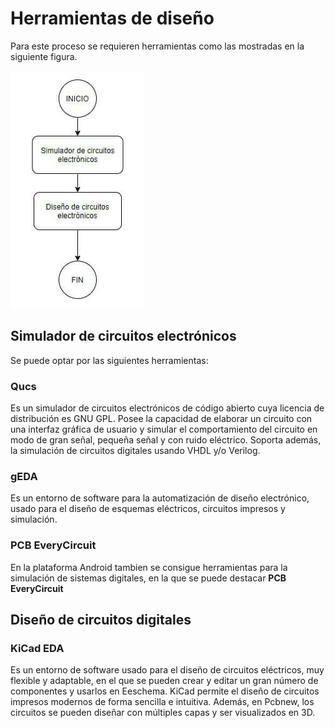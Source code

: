 # Herramientas de diseño

Para este proceso se requieren herramientas como las mostradas en la siguiente figura.

![Herramientas de diseño](esquema-herramientas.jpg)

## Simulador de circuitos electrónicos

Se puede optar por las siguientes herramientas:

### Qucs

Es un simulador de circuitos electrónicos de código abierto cuya licencia de distribución es GNU GPL. Posee la capacidad de elaborar un circuito con una interfaz gráfica de usuario y simular el comportamiento del circuito en modo de gran señal, pequeña señal y con ruido eléctrico. Soporta además, la simulación de circuitos digitales usando VHDL y/o Verilog.

### gEDA

Es un entorno de software para la automatización de diseño electrónico, usado para el diseño de esquemas eléctricos, circuitos impresos y simulación.

### PCB EveryCircuit

En la plataforma Android tambien se consigue herramientas para la simulación de sistemas digitales, en la que se puede destacar **PCB EveryCircuit**

## Diseño de circuitos digitales

### KiCad EDA
Es un entorno de software usado para el diseño de circuitos eléctricos, muy flexible y adaptable, en el que se pueden crear y editar un gran número de componentes y usarlos en Eeschema. KiCad permite el diseño de circuitos impresos modernos de forma sencilla e intuitiva. Además, en Pcbnew, los circuitos se pueden diseñar con múltiples capas y ser visualizados en 3D.




